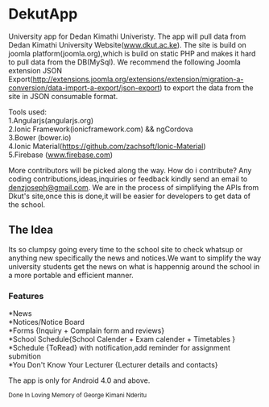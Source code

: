 # DekutApp
University app for Dedan Kimathi Univeristy.
The app will pull data from Dedan Kimathi University Website(www.dkut.ac.ke).
The site is build on joomla platform(joomla.org),which is build on static PHP and makes it hard to pull data from the DB(MySql).
We recommend the following Joomla extension JSON Export(http://extensions.joomla.org/extensions/extension/migration-a-conversion/data-import-a-export/json-export) to export the data from the site in JSON consumable format.

Tools used: 
<br>
1.Angularjs(angularjs.org) <br>
2.Ionic Framework(ionicframework.com) && ngCordova<br>
3.Bower (bower.io)<br>
4.Ionic Material(https://github.com/zachsoft/Ionic-Material)<br>
5.Firebase (www.firebase.com)

More contributors will be picked along the way.
How do i contribute? Any coding contributions,ideas,inquiries or feedback kindly send an email to denzjoseph@gmail.com.
We are in the process of simplifying the APIs from Dkut's site,once this is done,it will be easier for developers to get data of the school.

<h2>The Idea</h2>
Its so clumpsy going every time to the school site to check whatsup or anything new specifically the news and notices.We want to simplify the way university students get the news on what is happennig around the school in a more portable and efficient manner.

<h3>Features</h3>
*News<br/>
*Notices/Notice Board<br/>
*Forms {Inquiry + Complain form and reviews}<br/>
*School Schedule{School Calender + Exam calender + Timetables }<br/>
*Schedule {ToRead} with notification,add reminder for assignment submition<br/>
*You Don't Know Your Lecturer {Lecturer details and contacts}<br/>

<p/>The app is only for Android 4.0 and above.
<p/>

<sup>Done In Loving Memory of George Kimani Nderitu </sup>
